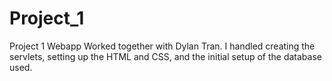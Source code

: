 # Project_1
Project 1 Webapp 
Worked together with Dylan Tran. I handled creating the servlets, setting up the HTML and CSS, and the initial setup of the database used.
